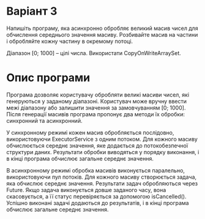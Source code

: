 
# Варіант 3

Напишіть програму, яка асинхронно обробляє великий масив чисел для обчислення середнього значення масиву. Розбивайте масив на частини і обробляйте кожну частину в окремому потоці. 

Діапазон [0; 1000] – цілі числа. Використати CopyOnWriteArraySet.

# Опис програми
Програма дозволяє користувачу обробляти великі масиви чисел, які генеруються у заданому діапазоні. Користувач може вручну ввести межі діапазону або залишити значення за замовчуванням [0; 1000]. Після генерації масивів програма пропонує два методи їх обробки: синхронний та асинхронний.

У синхронному режимі кожен масив обробляється послідовно, використовуючи ExecutorService з одним потоком. Для кожного масиву обчислюється середнє значення, яке додається до потокобезпечної структури даних. Результати обробки виводяться у порядку виконання, і в кінці програма обчислює загальне середнє значення.

В асинхронному режимі обробка масивів виконується паралельно, використовуючи пул потоків. Для кожного масиву створюється задача, яка обчислює середнє значення. Результати задач обробляються через Future. Якщо задача виконується довше заданого часу, вона скасовується, а її статус перевіряється за допомогою isCancelled(). Успішно виконані задачі додаються до результатів, і в кінці програма обчислює загальне середнє значення.